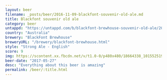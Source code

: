 ```yaml
---
layout: beer
filename: _posts/beer/2016-11-09-blackfont-souvenir-old-ale.md
title: Blackfont souvenir old ale
category: beer
untappd: "https://untappd.com/b/blackfont-brewhouse-souvenir-old-ale/2020362"
country: "Australia"
brewery: "BlackFont Brewhouse"
breweryURL: "/brewery/blackfont-brewhouse.html"
style: "Strong Ale - English"
score: 9
img: https://scontent.xx.fbcdn.net/v/t1.0-0/p480x480/18664338_10155251932568745_2526563411563422507_n.jpg?oh=b477e9d2c877a6dea8747a847c2a9f2c&oe=5B3441BA
beer-date: "2017-05-27"
desc: "Everything about this beer is amazing"
permalink: /beer/:title.html
---
```

